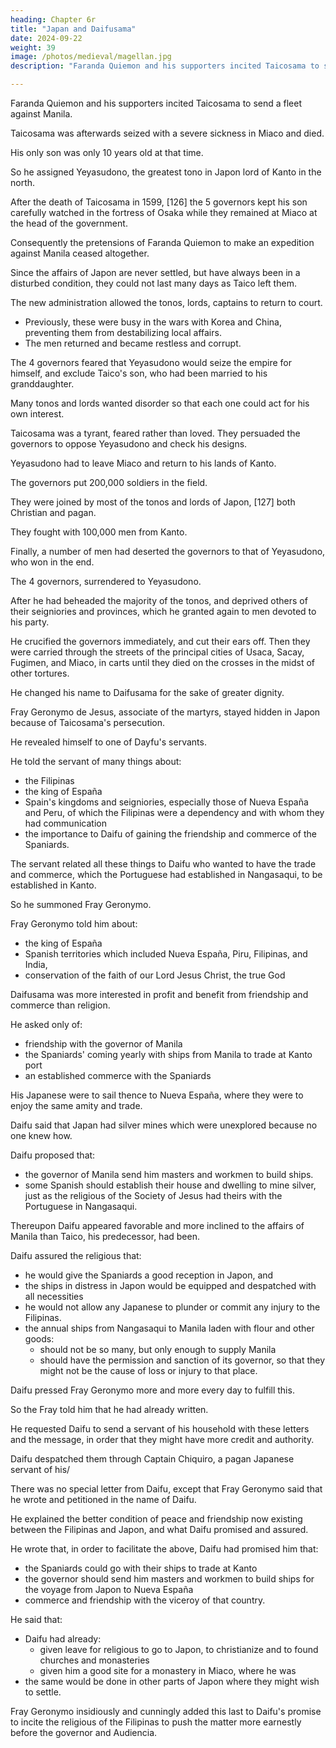 ```yaml
---
heading: Chapter 6r
title: "Japan and Daifusama"
date: 2024-09-22
weight: 39
image: /photos/medieval/magellan.jpg
description: "Faranda Quiemon and his supporters incited Taicosama to send a fleet against Manila."

---
```




<!-- When the affairs of Japon were discussed above, we spoke of the loss of the ship "San Felipe" in Hurando, in the province of Toca;

 of the martyrdom of the discalced Franciscan religious in Nangasaqui; and of the departure of the Spaniards and religious who had remained there, with the exception of Fray Geronymo de Jesus, who, changing his habit, concealed himself in the interior of the country. -->

<!-- After  had replied to the governor of Manila, through his ambassador, Don Luis Navarrete, excusing himself for what had happened, 

At the instigation of  -->

Faranda Quiemon and his supporters incited Taicosama to send a fleet against Manila.

<!-- that he had supplied Faranda with rice and other provisions in order to despatch it; and that the latter had begun preparations, but not having managed to bring the matter to the point that he had promised, the enterprise was dragged on and left in that condition.  -->

Taicosama was afterwards seized with a severe sickness in Miaco and died.

 <!-- not without having first had time to dispose of the succession and government of his kingdom, and to see that the empire should be continued in  -->

His only son was only 10 years old at that time. 

So he assigned Yeyasudono, the greatest tono in Japon lord of Kanto in the north.

<!-- —who had children and grandchildren, and more influence and power in Japon than any other man in the kingdom.  -->

<!-- Taicosama summoned Yeyasudono to court, and told him that he wished to marry his son to the latter's granddaughter, the daughter of his eldest son, so that he might succeed to the empire. The marriage was celebrated, and the government of Japon left, until his son was older, to Yeyasudono, associated with Guenifuin, Fungen, Ximonojo, and Xicoraju, his special favorites and counselors, [125] to whose hands the affairs of his government had passed for some years, in order that thus united they might continue to administer them after his death, until his son, whom he left named and accepted by the kingdom as his successor and supreme lord of Japon, was old enough to rule in person. -->

After the death of Taicosama in 1599, [126] the 5 governors kept his son carefully watched in the fortress of Osaka while they remained at Miaco at the head of the government.

Consequently the pretensions of Faranda Quiemon to make an expedition against Manila ceased altogether.

Since the affairs of Japon are never settled, but have always been in a disturbed condition, they could not last many days as Taico left them.

The new administration allowed the tonos, lords, captains to return to court. 
- Previously, these were busy in the wars with Korea and China, preventing them from destabilizing local affairs. 
- The men returned and became restless and corrupt.

 <!-- and the arrival at court, from other provinces of Japon, of , and soldiers, whom the combaco in his lifetime had kept busy  the king of China, in order to divert them from the affairs of his kingdom, the men began to become . -->

The 4 governors feared that Yeyasudono would seize the empire for himself, and exclude Taico's son, who had been married to his granddaughter. 

Many tonos and lords wanted disorder so that each one could act for his own interest.

<!-- of the kingdom felt the same way about the matter; and now, either because they desired the succession of Taico's son, or because they liked to see matters in -->

Taicosama was a tyrant, feared rather than loved. They persuaded the governors to oppose Yeyasudono and check his designs.

<!-- Under this excitement, the opposition became so lively, that they completely declared themselves, and  -->

Yeyasudono had to leave Miaco and return to his lands of Kanto.

<!-- in order to insure his own safety and return to the capital with large forces with which to demand obedience.  -->

The governors put 200,000 soldiers in the field.

They were joined by most of the tonos and lords of Japon, [127] both Christian and pagan.

They fought with 100,000 men from Kanto. 

<!--  were hurriedly met by

 while the minority remained among the partisans and followers of Yeyasudono. 

The latter came down as speedily as possible from Kanto to meet the governors and their army, in order to give them battle with one hundred thousand picked men of his own land. The two armies met, and the battle was fought with all their forces. [128] -->

<!-- In the course of the struggle, there were various fortunes, which rendered the result doubtful. -->

Finally, a number of men had deserted the governors to that of Yeyasudono, who won in the end. 

<!-- it was perceived that the latter's affairs were improving. Victory was declared in his favor, after the death of many soldiers and lords. -->

The 4 governors, surrendered to Yeyasudono. 

After he had beheaded the majority of the tonos, and deprived others of their seigniories and provinces, which he granted again to men devoted to his party.

 <!-- and after his return to the capital, triumphant over his enemies, and master of the whole kingdom: -->

He crucified the governors immediately, and cut their ears off. Then they were carried through the streets of the principal cities of Usaca, Sacay, Fugimen, and Miaco, in carts until they died on the crosses in the midst of other tortures. 

<!-- Since these were the men through whose zeal and advice Taico had, a few years before, inflicted the same punishment upon the discalced friars whom he martyred, we may infer that God chose to punish them in this world also with the same rigor.

Thus Yeyasudono remained the supreme ruler of Japon as Taico had been, but failed to withdraw the son from the fortress of Usaca; on the contrary he set more guards over him. -->

He changed his name to Daifusama for the sake of greater dignity.

Fray Geronymo de Jesus, associate of the martyrs, stayed hidden in Japon because of Taicosama's persecution.

 <!-- lived in disguise in the interior of the country among the Christians.  -->

<!-- Consequently, although he was carefully sought, he could not be found, until, after Taicosama's death and Daifu's seizure of the government, he came to Miaco.  -->

He revealed himself to one of Dayfu's servants. 

He told the servant of many things about:
- the Filipinas
- the king of España
- Spain's kingdoms and seigniories, especially those of Nueva España and Peru, of which the Filipinas were a dependency and with whom they had communication
- the importance to Daifu of gaining the friendship and commerce of the Spaniards. 

The servant related all these things to Daifu who wanted to have the trade and commerce, which the Portuguese had established in Nangasaqui, to be established in Kanto. 

So he summoned Fray Geronymo.

Fray Geronymo told him about:


<!-- that after the martyrdom of his associates, he had remained in Japon, that he was one of the religious whom the governor of Manila had sent when Taicosama was alive, to treat of peace and friendship with the Spaniards, and who had died as was well known, after having made converts to Christianity and established several hospitals and houses at the capital and other cities of Japon, where they healed the sick and performed other works of piety, without asking any other reward or advantage than to serve God, to teach the souls of that kingdom the faith and path of salvation, and to serve their neighbors.

In this work, and in works of charity, especially to the poor, as he and his fellow religious professed, they lived and maintained themselves, without seeking or holding any goods or property upon the earth, solely upon the alms which were given them therefor.  -->

- the king of España
- Spanish territories which included Nueva España, Piru, Filipinas, and India,
- conservation of the faith of our Lord Jesus Christ, the true God

<!-- , that he was a Christian, and that he possessed great kingdoms and territories in all parts of the world; and that  belonged to him; and that he governed and defended them all, attending above all else to the growth and 

, and Creator of the universe. -->

<!-- The religious explained to the king, as well as he could, other things concerning the Christian religion, and said that if he wished friendship with his Majesty and the latter's subjects of Manila, as well as with his viceroys of Nueva España and Piru he [i.e., Fray Geronymo] would be able to compass it, for it would be very useful and profitable to the king and to all his Japanese kingdoms and provinces. This last motive, namely, the profit and benefit to be derived from  with the Spaniards, was more to the taste of  -->

Daifusama was more interested in profit and benefit from friendship and commerce than religion. 

 <!-- what he had heard concerning their religion.  -->

<!-- Although he did not reject the latter or say anything about it, yet at this interview and at others with Fray Geronymo—whom Daifu had given permission to appear in public in his religious habit, and to whom he furnished the necessary support—he treated -->

He asked only of:
- friendship with the governor of Manila
- the Spaniards' coming yearly with ships from Manila to trade at Kanto port
- an established commerce with the Spaniards

His Japanese were to sail thence to Nueva España, where they were to enjoy the same amity and trade.

Daifu said that Japan had silver mines which were unexplored because no one knew how.

Daifu proposed that:
- the governor of Manila send him masters and workmen to build ships.
- some Spanish should establish their house and dwelling to mine silver, just as the religious of the Society of Jesus had theirs with the Portuguese in Nangasaqui. 

<!-- 
He also proposed that in the said kingdom and principal port of Quanto, which, as above-said, lies in the north of Japon, and is a mountainous country, abounding in silver mines, which were not worked because 

, Fray Geronymo and whatever associates he might choose from among the Spaniards who came there,  -->

<!-- Fray Geronymo wanted to restore the cause of his religious by any means, and of the conversion of Japon through their labor, as they had begun to do when the martyrs were alive—for this aim alone moved him—did not doubt that he could once and many times facilitate Daifusama's desires, and even assured him that they would certainly be realized through his help, and that there would be no difficulty whatever to prevent this.  -->

Thereupon Daifu appeared favorable and more inclined to the affairs of Manila than Taico, his predecessor, had been. 

Daifu assured the religious that:
- he would give the Spaniards a good reception in Japon, and
- the ships in distress in Japon would be equipped and despatched with all necessities
- he would not allow any Japanese to plunder or commit any injury to the Filipinas.
- the annual ships from Nangasaqui to Manila laden with flour and other goods:
  - should not be so many, but only enough to supply Manila
  - should have the permission and sanction of its governor, so that they might not be the cause of loss or injury to that place.

<!-- In fact, because he learned that six ships of Japanese corsairs had sailed that year from the island of Zazuma [Satsuma] and other ports of the lower kingdoms, and had seized and plundered two Chinese merchantmen on the way to Manila, and had done other mischief on its coast, he immediately had them sought out in his kingdom.

Having imprisoned more than four hundred men, he had them all crucified. -->


Daifu pressed Fray Geronymo more and more every day to fulfill this. 

So the Fray told him that he had already written.

 <!-- and would write again about those matters to the governor and royal Audiencia of Manila. He -->
He requested Daifu to send a servant of his household with these letters and the message, in order that they might have more credit and authority.

Daifu despatched them through Captain Chiquiro, a pagan Japanese servant of his/

<!-- , who took a present of various weapons to the governor and the letters of Fray Geronymo. -->

There was no special letter from Daifu, except that Fray Geronymo said that he wrote and petitioned in the name of Daifu. 

He explained the better condition of peace and friendship now existing between the Filipinas and Japon, and what Daifu promised and assured. 

He wrote that, in order to facilitate the above, Daifu had promised him that:
- the Spaniards could go with their ships to trade at Kanto
- the governor should send him masters and workmen to build ships for the voyage from Japon to Nueva España
- commerce and friendship with the viceroy of that country. 

He said that:
- Daifu had already:
  - given leave for religious to go to Japon, to christianize and to found churches and monasteries
  - given him a good site for a monastery in Miaco, where he was
- the same would be done in other parts of Japon where they might wish to settle.

Fray Geronymo insidiously and cunningly added this last to Daifu's promise to incite the religious of the Filipinas to push the matter more earnestly before the governor and Audiencia.

 <!-- that they might agree to this more easily, in order not to lose the great results that Fray Geronymo said were set afoot. -->
